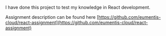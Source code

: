 I have done this project to test my knowledge in React development. 

Assignment description can be found here [https://github.com/eumentis-cloud/react-assignment](https://github.com/eumentis-cloud/react-assignment)